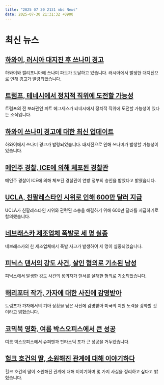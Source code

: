 ```yaml
---
title: "2025 07 30 2131 nbc News"
date: 2025-07-30 21:31:32 +0900
---
```


# 최신 뉴스

## [하와이, 러시아 대지진 후 쓰나미 경고](https://www.nbcnews.com/news/us-news/live-blog/live-updates-hawaii-tsunami-warning-hours-russia-earthquake-rcna221881)  
하와이와 캘리포니아에 쓰나미 파도가 도달하고 있습니다. 러시아에서 발생한 대지진으로 인해 경고가 발령되었습니다.

## [트럼프, 테네시에서 정치적 직위에 도전할 가능성](https://www.nbcnews.com/politics/trump-administration/pete-hegseth-discussed-running-political-office-tennessee-rcna221681)  
트럼프의 전 보좌관인 피트 헤그세스가 테네시에서 정치적 직위에 도전할 가능성이 있다는 소식입니다.

## [하와이 쓰나미 경고에 대한 최신 업데이트](https://www.nbcnews.com/news/us-news/live-blog/live-updates-hawaii-tsunami-warning-hours-russia-earthquake-rcna221881)  
하와이에서 쓰나미 경고가 발령되었습니다. 대지진으로 인해 쓰나미가 발생할 가능성이 있습니다.

## [메인주 경찰, ICE에 의해 체포된 경찰관](https://www.nbcnews.com/news/us-news/maine-ice-arrest-jon-luke-evans-reserve-officer-government-work-rcna221719)  
메인주 경찰이 ICE에 의해 체포된 경찰관이 연방 정부의 승인을 받았다고 밝혔습니다.

## [UCLA, 친팔레스타인 시위로 인해 600만 달러 지급](https://www.nbcnews.com/news/us-news/ucla-pay-6-million-settle-lawsuit-pro-palestinian-protests-rcna221783)  
UCLA가 친팔레스타인 시위와 관련된 소송을 해결하기 위해 600만 달러를 지급하기로 합의했습니다.

## [네브래스카 제조업체 폭발로 세 명 실종](https://www.nbcnews.com/news/us-news/three-missing-explosion-rocks-nebraska-manufacturing-building-rcna221861)  
네브래스카의 한 제조업체에서 폭발 사고가 발생하여 세 명이 실종되었습니다.

## [피닉스 댄서의 강도 사건, 살인 혐의로 기소된 남성](https://www.nbcnews.com/news/us-news/man-accused-armed-robbery-phoenix-dancer-charged-brutal-murder-rcna221859)  
피닉스에서 발생한 강도 사건의 용의자가 댄서를 살해한 혐의로 기소되었습니다.

## [해리포터 작가, 가자에 대한 사진에 감명받아](https://www.nbcnews.com/politics/donald-trump/trump-troubled-images-gaza-rcna221524)  
트럼프가 가자에서의 기아 상황을 담은 사진에 감명받아 미국의 지원 노력을 강화할 것이라고 밝혔습니다.

## [코믹북 영화, 여름 박스오피스에서 큰 성공](https://www.nbcnews.com/business/media/superman-fantastic-four-dc-marvel-box-office-rcna221472)  
여름 박스오피스에서 슈퍼맨과 판타스틱 포가 큰 성공을 거두었습니다.

## [헐크 호건의 딸, 소원해진 관계에 대해 이야기하다](https://www.nbcnews.com/pop-culture/pop-culture-news/hulk-hogan-daughter-estrangement-want-clear-things-up-rcna221645)  
헐크 호건의 딸이 소원해진 관계에 대해 이야기하며 몇 가지 사실을 정리하고 싶다고 밝혔습니다.